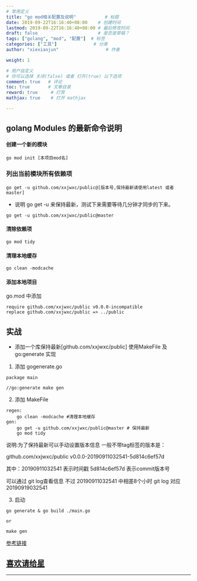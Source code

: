 ```yaml
---
# 常用定义
title: "go mod相关配置及说明"           # 标题
date: 2019-09-22T16:16:40+08:00    # 创建时间
lastmod: 2019-09-22T16:16:40+08:00 # 最后修改时间
draft: false                       # 是否是草稿？
tags: ["golang", "mod", "配置"]  # 标签
categories: ["工具"]              # 分类
author: "xiexiaojun"                  # 作者

weight: 1

# 用户自定义
# 你可以选择 关闭(false) 或者 打开(true) 以下选项
comment: true   # 评论
toc: true       # 文章目录
reward: true	 # 打赏
mathjax: true    # 打开 mathjax

---
```


## golang Modules 的最新命令说明

#### 创建一个新的模块

```
go mod init [本项目mod名]
```
### 列出当前模块所有依赖项

```
go get -u github.com/xxjwxc/public@[版本号,保持最新请使用latest 或者 master]
```

- 说明 go get -u 来保持最新，测试下来需要等待几分钟才同步的下来。

```
go get -u github.com/xxjwxc/public@master
```

#### 清除依赖项

```
go mod tidy

```

#### 清理本地缓存
```
go clean -modcache 
```

#### 添加本地项目
go.mod 中添加
```
require github.com/xxjwxc/public v0.0.0-incompatible
replace github.com/xxjwxc/public => ../public
```

## 实战

 - 添加一个库保持最新[github.com/xxjwxc/public] 使用MakeFile 及 go:generate 实现

 1. 添加 gogenerate.go
 ```
 package main

//go:generate make gen

 ```

 2. 添加 MakeFile

```
regen:
	go clean -modcache #清理本地缓存
gen:
	go get -u github.com/xxjwxc/public@master # 保持最新
	go mod tidy
```

说明:为了保持最新可以手动设置版本信息
一般不带tag标签的版本是：

github.com/xxjwxc/public v0.0.0-20190911032541-5d814c6ef57d

其中：20190911032541 表示时间戳 
5d814c6ef57d 表示commit版本号

可以通过 git log查看信息
不过 20190911032541 中相差8个小时
git log 对应 20190919032541

3. 启动

```
go generate & go build ./main.go

or

make gen
```

[参考链接](https://mp.weixin.qq.com/s/v-NdYEJBgKbiKsdoQaRsQg)

## [喜欢请给星](https://github.com/xxjwxc)

----------
